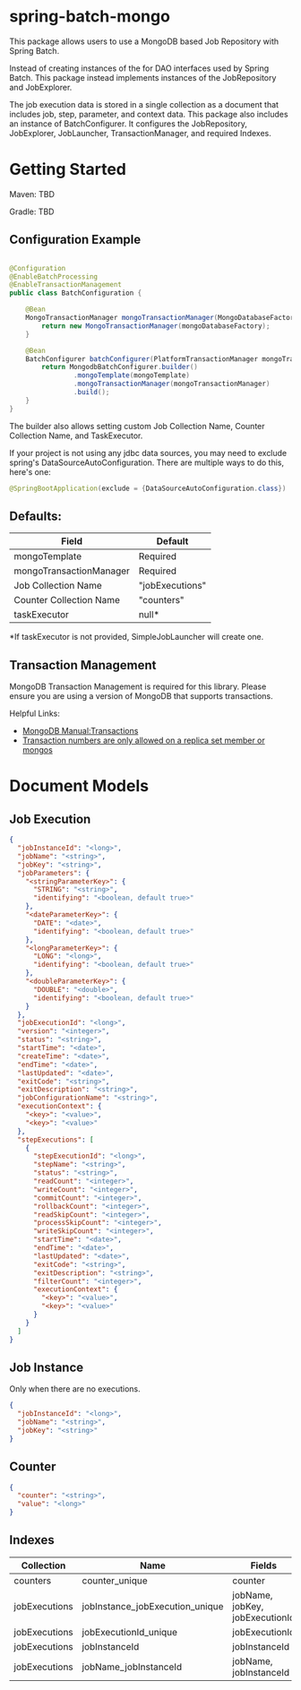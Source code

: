 # spring-batch-mongo

This package allows users to use a MongoDB based Job Repository with Spring Batch.

Instead of creating instances of the for DAO interfaces used by Spring Batch. This package instead implements instances
of the JobRepository and JobExplorer.

The job execution data is stored in a single collection as a document that includes job, step, parameter, and context
data. This package also includes an instance of BatchConfigurer. It configures the JobRepository, JobExplorer,
JobLauncher, TransactionManager, and required Indexes.

# Getting Started

Maven: TBD

Gradle: TBD

## Configuration Example

```java

@Configuration
@EnableBatchProcessing
@EnableTransactionManagement
public class BatchConfiguration {

    @Bean
    MongoTransactionManager mongoTransactionManager(MongoDatabaseFactory mongoDatabaseFactory) {
        return new MongoTransactionManager(mongoDatabaseFactory);
    }

    @Bean
    BatchConfigurer batchConfigurer(PlatformTransactionManager mongoTransactionManager, MongoTemplate mongoTemplate) {
        return MongodbBatchConfigurer.builder()
                .mongoTemplate(mongoTemplate)
                .mongoTransactionManager(mongoTransactionManager)
                .build();
    }
}
```

The builder also allows setting custom Job Collection Name, Counter Collection Name, and TaskExecutor.

If your project is not using any jdbc data sources, you may need to exclude spring's DataSourceAutoConfiguration. There
are multiple ways to do this, here's one:

```java
@SpringBootApplication(exclude = {DataSourceAutoConfiguration.class})
```

## Defaults:

| Field                   | Default         |
|-------------------------|-----------------|
| mongoTemplate           | Required        |
| mongoTransactionManager | Required        |
| Job Collection Name     | "jobExecutions" |
| Counter Collection Name | "counters"      |
| taskExecutor            | null*           |

*If taskExecutor is not provided, SimpleJobLauncher will create one.

## Transaction Management

MongoDB Transaction Management is required for this library. Please ensure you are using a version of MongoDB that
supports transactions.

Helpful Links:

* [MongoDB Manual:Transactions](https://docs.mongodb.com/manual/core/transactions/)
* [Transaction numbers are only allowed on a replica set member or mongos](https://stackoverflow.com/questions/51461952/mongodb-v4-0-transaction-mongoerror-transaction-numbers-are-only-allowed-on-a)

# Document Models

## Job Execution

```json
{
  "jobInstanceId": "<long>",
  "jobName": "<string>",
  "jobKey": "<string>",
  "jobParameters": {
    "<stringParameterKey>": {
      "STRING": "<string>",
      "identifying": "<boolean, default true>"
    },
    "<dateParameterKey>": {
      "DATE": "<date>",
      "identifying": "<boolean, default true>"
    },
    "<longParameterKey>": {
      "LONG": "<long>",
      "identifying": "<boolean, default true>"
    },
    "<doubleParameterKey>": {
      "DOUBLE": "<double>",
      "identifying": "<boolean, default true>"
    }
  },
  "jobExecutionId": "<long>",
  "version": "<integer>",
  "status": "<string>",
  "startTime": "<date>",
  "createTime": "<date>",
  "endTime": "<date>",
  "lastUpdated": "<date>",
  "exitCode": "<string>",
  "exitDescription": "<string>",
  "jobConfigurationName": "<string>",
  "executionContext": {
    "<key>": "<value>",
    "<key>": "<value>"
  },
  "stepExecutions": [
    {
      "stepExecutionId": "<long>",
      "stepName": "<string>",
      "status": "<string>",
      "readCount": "<integer>",
      "writeCount": "<integer>",
      "commitCount": "<integer>",
      "rollbackCount": "<integer>",
      "readSkipCount": "<integer>",
      "processSkipCount": "<integer>",
      "writeSkipCount": "<integer>",
      "startTime": "<date>",
      "endTime": "<date>",
      "lastUpdated": "<date>",
      "exitCode": "<string>",
      "exitDescription": "<string>",
      "filterCount": "<integer>",
      "executionContext": {
        "<key>": "<value>",
        "<key>": "<value>"
      }
    }
  ]
}
```

## Job Instance

Only when there are no executions.

```json
{
  "jobInstanceId": "<long>",
  "jobName": "<string>",
  "jobKey": "<string>"
}
```

## Counter

```json
{
  "counter": "<string>",
  "value": "<long>"
}
```

## Indexes

| Collection    | Name                            | Fields                          | Properties |
|---------------|---------------------------------|---------------------------------|------------|
| counters      | counter_unique                  | counter                         | unique     |
| jobExecutions | jobInstance_jobExecution_unique | jobName, jobKey, jobExecutionId | unique     |
| jobExecutions | jobExecutionId_unique           | jobExecutionId                  | unique     |
| jobExecutions | jobInstanceId                   | jobInstanceId                   |            |
| jobExecutions | jobName_jobInstanceId           | jobName, jobInstanceId          |            |